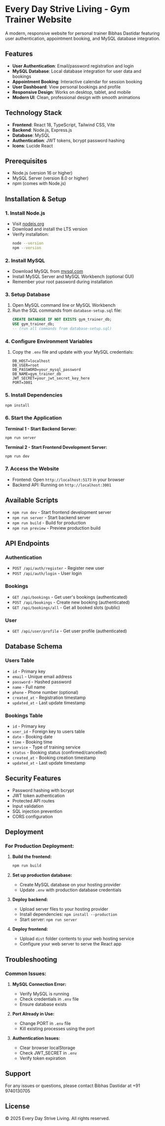 # Every Day Strive Living - Gym Trainer Website

A modern, responsive website for personal trainer Bibhas Dastidar featuring user authentication, appointment booking, and MySQL database integration.

## Features

- **User Authentication**: Email/password registration and login
- **MySQL Database**: Local database integration for user data and bookings
- **Appointment Booking**: Interactive calendar for session booking
- **User Dashboard**: View personal bookings and profile
- **Responsive Design**: Works on desktop, tablet, and mobile
- **Modern UI**: Clean, professional design with smooth animations

## Technology Stack

- **Frontend**: React 18, TypeScript, Tailwind CSS, Vite
- **Backend**: Node.js, Express.js
- **Database**: MySQL
- **Authentication**: JWT tokens, bcrypt password hashing
- **Icons**: Lucide React

## Prerequisites

- Node.js (version 16 or higher)
- MySQL Server (version 8.0 or higher)
- npm (comes with Node.js)

## Installation & Setup

### 1. Install Node.js
- Visit [nodejs.org](https://nodejs.org/)
- Download and install the LTS version
- Verify installation:
  ```bash
  node --version
  npm --version
  ```

### 2. Install MySQL
- Download MySQL from [mysql.com](https://dev.mysql.com/downloads/)
- Install MySQL Server and MySQL Workbench (optional GUI)
- Remember your root password during installation

### 3. Setup Database
1. Open MySQL command line or MySQL Workbench
2. Run the SQL commands from `database-setup.sql` file:
   ```sql
   CREATE DATABASE IF NOT EXISTS gym_trainer_db;
   USE gym_trainer_db;
   -- (run all commands from database-setup.sql)
   ```

### 4. Configure Environment Variables
1. Copy the `.env` file and update with your MySQL credentials:
   ```env
   DB_HOST=localhost
   DB_USER=root
   DB_PASSWORD=your_mysql_password
   DB_NAME=gym_trainer_db
   JWT_SECRET=your_jwt_secret_key_here
   PORT=3001
   ```

### 5. Install Dependencies
```bash
npm install
```

### 6. Start the Application

**Terminal 1 - Start Backend Server:**
```bash
npm run server
```

**Terminal 2 - Start Frontend Development Server:**
```bash
npm run dev
```

### 7. Access the Website
- Frontend: Open `http://localhost:5173` in your browser
- Backend API: Running on `http://localhost:3001`

## Available Scripts

- `npm run dev` - Start frontend development server
- `npm run server` - Start backend server
- `npm run build` - Build for production
- `npm run preview` - Preview production build

## API Endpoints

### Authentication
- `POST /api/auth/register` - Register new user
- `POST /api/auth/login` - User login

### Bookings
- `GET /api/bookings` - Get user's bookings (authenticated)
- `POST /api/bookings` - Create new booking (authenticated)
- `GET /api/bookings/all` - Get all booked slots (public)

### User
- `GET /api/user/profile` - Get user profile (authenticated)

## Database Schema

### Users Table
- `id` - Primary key
- `email` - Unique email address
- `password` - Hashed password
- `name` - Full name
- `phone` - Phone number (optional)
- `created_at` - Registration timestamp
- `updated_at` - Last update timestamp

### Bookings Table
- `id` - Primary key
- `user_id` - Foreign key to users table
- `date` - Booking date
- `time` - Booking time
- `service` - Type of training service
- `status` - Booking status (confirmed/cancelled)
- `created_at` - Booking creation timestamp
- `updated_at` - Last update timestamp

## Security Features

- Password hashing with bcrypt
- JWT token authentication
- Protected API routes
- Input validation
- SQL injection prevention
- CORS configuration

## Deployment

### For Production Deployment:

1. **Build the frontend:**
   ```bash
   npm run build
   ```

2. **Set up production database:**
   - Create MySQL database on your hosting provider
   - Update `.env` with production database credentials

3. **Deploy backend:**
   - Upload server files to your hosting provider
   - Install dependencies: `npm install --production`
   - Start server: `npm run server`

4. **Deploy frontend:**
   - Upload `dist` folder contents to your web hosting service
   - Configure your web server to serve the React app

## Troubleshooting

### Common Issues:

1. **MySQL Connection Error:**
   - Verify MySQL is running
   - Check credentials in `.env` file
   - Ensure database exists

2. **Port Already in Use:**
   - Change PORT in `.env` file
   - Kill existing processes using the port

3. **Authentication Issues:**
   - Clear browser localStorage
   - Check JWT_SECRET in `.env`
   - Verify token expiration

## Support

For any issues or questions, please contact Bibhas Dastidar at +91 9740130705

## License

© 2025 Every Day Strive Living. All rights reserved.